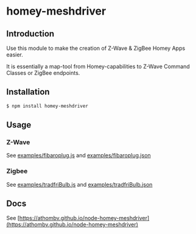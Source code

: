 # homey-meshdriver

## Introduction
Use this module to make the creation of Z-Wave & ZigBee Homey Apps easier.

It is essentially a map-tool from Homey-capabilities to Z-Wave Command Classes or ZigBee endpoints.

## Installation

```bash
$ npm install homey-meshdriver
```

## Usage

### Z-Wave
See [examples/fibaroplug.js](examples/fibaroplug.js) and [examples/fibaroplug.json](examples/fibaroplug.json)

### Zigbee
See [examples/tradfriBulb.js](examples/tradfriBulb.js) and [examples/tradfriBulb.json](examples/tradfriBulb.json)


## Docs
See [https://athombv.github.io/node-homey-meshdriver](https://athombv.github.io/node-homey-meshdriver)
